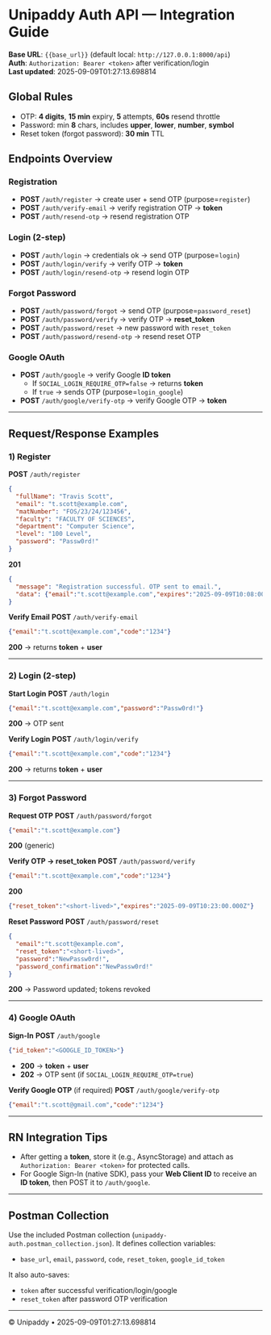# Unipaddy Auth API — Integration Guide

**Base URL**: `{{base_url}}` (default local: `http://127.0.0.1:8000/api`)  
**Auth**: `Authorization: Bearer <token>` after verification/login  
**Last updated**: 2025-09-09T01:27:13.698814

## Global Rules
- OTP: **4 digits**, **15 min** expiry, **5** attempts, **60s** resend throttle
- Password: min **8** chars, includes **upper**, **lower**, **number**, **symbol**
- Reset token (forgot password): **30 min** TTL

## Endpoints Overview

### Registration
- **POST** `/auth/register` → create user + send OTP (purpose=`register`)
- **POST** `/auth/verify-email` → verify registration OTP → **token**
- **POST** `/auth/resend-otp` → resend registration OTP

### Login (2-step)
- **POST** `/auth/login` → credentials ok → send OTP (purpose=`login`)
- **POST** `/auth/login/verify` → verify OTP → **token**
- **POST** `/auth/login/resend-otp` → resend login OTP

### Forgot Password
- **POST** `/auth/password/forgot` → send OTP (purpose=`password_reset`)
- **POST** `/auth/password/verify` → verify OTP → **reset_token**
- **POST** `/auth/password/reset` → new password with `reset_token`
- **POST** `/auth/password/resend-otp` → resend reset OTP

### Google OAuth
- **POST** `/auth/google` → verify Google **ID token**  
  - If `SOCIAL_LOGIN_REQUIRE_OTP=false` → returns **token**
  - If `true` → sends OTP (purpose=`login_google`)
- **POST** `/auth/google/verify-otp` → verify Google OTP → **token**

---

## Request/Response Examples

### 1) Register
**POST** `/auth/register`
```json
{
  "fullName": "Travis Scott",
  "email": "t.scott@example.com",
  "matNumber": "FOS/23/24/123456",
  "faculty": "FACULTY OF SCIENCES",
  "department": "Computer Science",
  "level": "100 Level",
  "password": "Passw0rd!"
}
```
**201**
```json
{
  "message": "Registration successful. OTP sent to email.",
  "data": {"email":"t.scott@example.com","expires":"2025-09-09T10:08:00.000Z"}
}
```

**Verify Email**
**POST** `/auth/verify-email`
```json
{"email":"t.scott@example.com","code":"1234"}
```
**200** → returns **token** + **user**

---

### 2) Login (2-step)
**Start Login**
**POST** `/auth/login`
```json
{"email":"t.scott@example.com","password":"Passw0rd!"}
```
**200** → OTP sent

**Verify Login**
**POST** `/auth/login/verify`
```json
{"email":"t.scott@example.com","code":"1234"}
```
**200** → returns **token** + **user**

---

### 3) Forgot Password
**Request OTP**
**POST** `/auth/password/forgot`
```json
{"email":"t.scott@example.com"}
```
**200** (generic)

**Verify OTP → reset_token**
**POST** `/auth/password/verify`
```json
{"email":"t.scott@example.com","code":"1234"}
```
**200**
```json
{"reset_token":"<short-lived>","expires":"2025-09-09T10:23:00.000Z"}
```

**Reset Password**
**POST** `/auth/password/reset`
```json
{
  "email":"t.scott@example.com",
  "reset_token":"<short-lived>",
  "password":"NewPassw0rd!",
  "password_confirmation":"NewPassw0rd!"
}
```
**200** → Password updated; tokens revoked

---

### 4) Google OAuth
**Sign-In**
**POST** `/auth/google`
```json
{"id_token":"<GOOGLE_ID_TOKEN>"}
```
- **200** → **token** + **user**
- **202** → OTP sent (if `SOCIAL_LOGIN_REQUIRE_OTP=true`)

**Verify Google OTP** (if required)
**POST** `/auth/google/verify-otp`
```json
{"email":"t.scott@gmail.com","code":"1234"}
```

---

## RN Integration Tips

- After getting a **token**, store it (e.g., AsyncStorage) and attach as `Authorization: Bearer <token>` for protected calls.
- For Google Sign-In (native SDK), pass your **Web Client ID** to receive an **ID token**, then POST it to `/auth/google`.

---

## Postman Collection

Use the included Postman collection (`unipaddy-auth.postman_collection.json`). It defines collection variables:
- `base_url`, `email`, `password`, `code`, `reset_token`, `google_id_token`

It also auto-saves:
- `token` after successful verification/login/google
- `reset_token` after password OTP verification

---

© Unipaddy • 2025-09-09T01:27:13.698814
